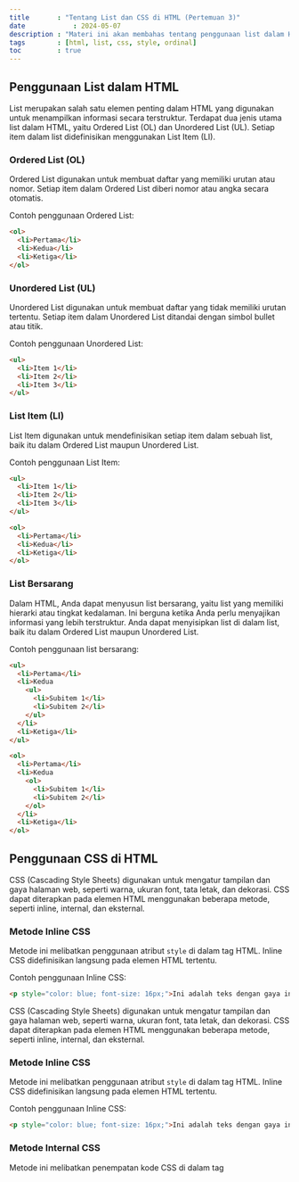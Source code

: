 ```yaml
---
title       : "Tentang List dan CSS di HTML (Pertemuan 3)"
date            : 2024-05-07
description : "Materi ini akan membahas tentang penggunaan list dalam HTML, termasuk Ordered List (OL), Unordered List (UL), dan List Item (LI)."
tags        : [html, list, css, style, ordinal]
toc         : true
---
```


## Penggunaan List dalam HTML

List merupakan salah satu elemen penting dalam HTML yang digunakan untuk menampilkan informasi secara terstruktur. Terdapat dua jenis utama list dalam HTML, yaitu Ordered List (OL) dan Unordered List (UL). Setiap item dalam list didefinisikan menggunakan List Item (LI).

### Ordered List (OL)

Ordered List digunakan untuk membuat daftar yang memiliki urutan atau nomor. Setiap item dalam Ordered List diberi nomor atau angka secara otomatis.

Contoh penggunaan Ordered List:

```html
<ol>
  <li>Pertama</li>
  <li>Kedua</li>
  <li>Ketiga</li>
</ol>
```
### Unordered List (UL)
Unordered List digunakan untuk membuat daftar yang tidak memiliki urutan tertentu. Setiap item dalam Unordered List ditandai dengan simbol bullet atau titik.

Contoh penggunaan Unordered List:
```html
<ul>
  <li>Item 1</li>
  <li>Item 2</li>
  <li>Item 3</li>
</ul>
```
### List Item (LI)
List Item digunakan untuk mendefinisikan setiap item dalam sebuah list, baik itu dalam Ordered List maupun Unordered List.

Contoh penggunaan List Item:
```html
<ul>
  <li>Item 1</li>
  <li>Item 2</li>
  <li>Item 3</li>
</ul>

<ol>
  <li>Pertama</li>
  <li>Kedua</li>
  <li>Ketiga</li>
</ol>
```

### List Bersarang

Dalam HTML, Anda dapat menyusun list bersarang, yaitu list yang memiliki hierarki atau tingkat kedalaman. Ini berguna ketika Anda perlu menyajikan informasi yang lebih terstruktur. Anda dapat menyisipkan list di dalam list, baik itu dalam Ordered List maupun Unordered List.

Contoh penggunaan list bersarang:

```html
<ul>
  <li>Pertama</li>
  <li>Kedua
    <ul>
      <li>Subitem 1</li>
      <li>Subitem 2</li>
    </ul>
  </li>
  <li>Ketiga</li>
</ul>

<ol>
  <li>Pertama</li>
  <li>Kedua
    <ol>
      <li>Subitem 1</li>
      <li>Subitem 2</li>
    </ol>
  </li>
  <li>Ketiga</li>
</ol>
```


## Penggunaan CSS di HTML

CSS (Cascading Style Sheets) digunakan untuk mengatur tampilan dan gaya halaman web, seperti warna, ukuran font, tata letak, dan dekorasi. CSS dapat diterapkan pada elemen HTML menggunakan beberapa metode, seperti inline, internal, dan eksternal.

### Metode Inline CSS

Metode ini melibatkan penggunaan atribut `style` di dalam tag HTML. Inline CSS didefinisikan langsung pada elemen HTML tertentu.

Contoh penggunaan Inline CSS:

```html
<p style="color: blue; font-size: 16px;">Ini adalah teks dengan gaya inline CSS.</p>
```


CSS (Cascading Style Sheets) digunakan untuk mengatur tampilan dan gaya halaman web, seperti warna, ukuran font, tata letak, dan dekorasi. CSS dapat diterapkan pada elemen HTML menggunakan beberapa metode, seperti inline, internal, dan eksternal.

### Metode Inline CSS

Metode ini melibatkan penggunaan atribut `style` di dalam tag HTML. Inline CSS didefinisikan langsung pada elemen HTML tertentu.

Contoh penggunaan Inline CSS:

```html
<p style="color: blue; font-size: 16px;">Ini adalah teks dengan gaya inline CSS.</p>
```

### Metode Internal CSS
Metode ini melibatkan penempatan kode CSS di dalam tag <style> di dalam bagian <head> dokumen HTML.

Contoh penggunaan Internal CSS :
```html
<!DOCTYPE html>
<html>
<head>
  <title>Halaman dengan Internal CSS</title>
  <style>
    p {
      color: green;
      font-size: 18px;
    }
  </style>
</head>
<body>
  <p>Ini adalah teks dengan gaya internal CSS.</p>
</body>
</html>
```

### Metode Eksternal CSS
Metode ini melibatkan penulisan kode CSS dalam file terpisah dengan ekstensi .css, dan kemudian file tersebut dihubungkan dengan dokumen HTML menggunakan tag `<link>` di dalam bagian `<head>`.
Contoh penggunaan Eksternal CSS:
```html
<!DOCTYPE html>
<html>
<head>
  <title>Halaman dengan Eksternal CSS</title>
  <link rel="stylesheet" type="text/css" href="style.css">
</head>
<body>
  <p>Ini adalah teks dengan gaya eksternal CSS.</p>
</body>
</html>
```

### Keuntungan Penggunaan CSS
Penggunaan CSS memisahkan struktur (HTML) dari tampilan (CSS), sehingga memudahkan pemeliharaan dan pengembangan halaman web. Dengan CSS, Anda dapat dengan mudah mengubah tampilan seluruh situs web hanya dengan mengedit satu file CSS.

Dengan memahami penggunaan CSS di HTML, Anda dapat membuat halaman web yang lebih menarik dan mudah dikelola.
***
Coba Kode Diatas Melalu Codepen  :
[Buka Codepan](https://codepen.io/pen/)